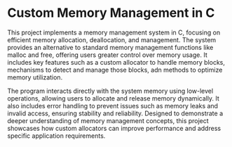 # Custom Memory Management in C
This project implements a memory management system in C, focusing on efficient memory allocation, deallocation, and management. The system provides an alternative to standard memory management functions like malloc and free, offering users greater control over memory usage. It includes key features such as a custom allocator to handle memory blocks, mechanisms to detect and manage those blocks, adn methods to optimize memory utilization. 

The program interacts directly with the system memory using low-level operations, allowing users to allocate and release memory dynamically. It also includes error handling to prevent issues such as memory leaks and invalid access, ensuring stability and reliability. Designed to demonstrate a deeper understanding of memory management concepts, this project showcases how custom allocators can improve performance and address specific application requirements.
